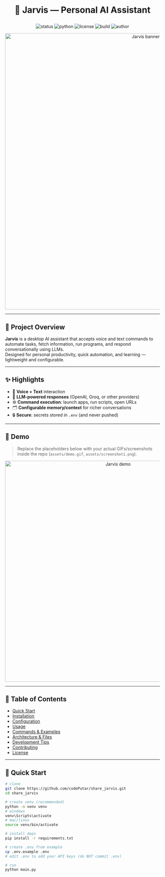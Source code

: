# <p align="center">🤖 Jarvis — Personal AI Assistant</p>

<p align="center">
  <img src="https://img.shields.io/badge/status-beta-orange.svg" alt="status" />
  <img src="https://img.shields.io/badge/python-3.10%2B-blue.svg" alt="python" />
  <img src="https://img.shields.io/badge/license-MIT-green.svg" alt="license" />
  <img src="https://img.shields.io/badge/build-passing-brightgreen.svg" alt="build" />
  <img src="https://img.shields.io/badge/author-Ashutosh%20Barthwal-blueviolet.svg" alt="author" />
</p>

<p align="center">
  <img src="https://user-images.githubusercontent.com/000/0000000/hero-banner-placeholder.png" alt="Jarvis banner" width="900" />
</p>

---

## 🔭 Project Overview

**Jarvis** is a desktop AI assistant that accepts voice and text commands to automate tasks, fetch information, run programs, and respond conversationally using LLMs.  
Designed for personal productivity, quick automation, and learning — lightweight and configurable.

---

## ✨ Highlights

- 🎤 **Voice + Text** interaction
- 🧠 **LLM-powered responses** (OpenAI, Groq, or other providers)
- ⚙️ **Command execution**: launch apps, run scripts, open URLs
- 🗂️ **Configurable memory/context** for richer conversations
- 🔒 **Secure**: secrets stored in `.env` (and never pushed)

---

## 📸 Demo

> Replace the placeholders below with your actual GIFs/screenshots inside the repo (`assets/demo.gif`, `assets/screenshot1.png`).

<p align="center">
  <img src="assets/demo.gif" alt="Jarvis demo" width="720" />
</p>

---

## 🧭 Table of Contents

- [Quick Start](#rocket-quick-start)
- [Installation](#wrench-installation)
- [Configuration](#gear-configuration)
- [Usage](#play-button-usage)
- [Commands & Examples](#keyboard-commands--examples)
- [Architecture & Files](#file-cabinet-architecture--files)
- [Development Tips](#construction-worker-development-tips)
- [Contributing](#handshake-contributing)
- [License](#scroll-license)

---

## 🚀 Quick Start

```bash
# clone
git clone https://github.com/codePutar/share_jarvis.git
cd share_jarvis

# create venv (recommended)
python -m venv venv
# windows
venv\Scripts\activate
# mac/linux
source venv/bin/activate

# install deps
pip install -r requirements.txt

# create .env from example
cp .env.example .env
# edit .env to add your API keys (do NOT commit .env)

# run
python main.py
